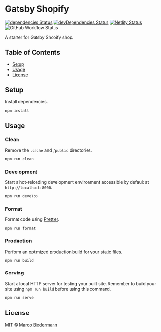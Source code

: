 # Gatsby Shopify

[![dependencies Status](https://img.shields.io/david/marcobiedermann/gatsby-shopify)](https://david-dm.org/marcobiedermann/gatsby-shopify)
[![devDependencies Status](https://img.shields.io/david/dev/marcobiedermann/gatsby-shopify)](https://david-dm.org/marcobiedermann/gatsby-shopify?type=dev)
[![Netlify Status](https://api.netlify.com/api/v1/badges/ff94b807-1104-4fe5-b8da-a464bc7d5ee7/deploy-status)](https://app.netlify.com/sites/marcobiedermann-gatsby-shopify/deploys)
![GitHub Workflow Status](https://img.shields.io/github/workflow/status/marcobiedermann/gatsby-shopify/CI)

A starter for [Gatsby](https://www.gatsbyjs.com/) [Shopify](https://www.shopify.com/) shop.

## Table of Contents

- [Setup](#setup)
- [Usage](#usage)
- [License](#license)

## Setup

Install dependencies.

```sh
npm install
```

## Usage

### Clean

Remove the `.cache` and `/public` directories.

```sh
npm run clean
```

### Development

Start a hot-reloading development environment accessible by default at `http://localhost:8000`.

```sh
npm run develop
```

### Format

Format code using [Prettier](https://prettier.io/).

```sh
npm run format
```

### Production

Perform an optimized production build for your static files.

```sh
npm run build
```

### Serving

Start a local HTTP server for testing your built site. Remember to build your site using `npm run build` before using this command.

```sh
npm run serve
```

## License

[MIT](LICENSE) © [Marco Biedermann](https://github.com/marcobiedermann)
